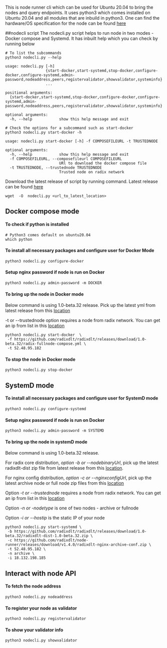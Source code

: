 This is node runner cli which can be used for Ubuntu 20.04 to bring the nodes and query endpoints. It uses python3 which comes installed on Ubuntu 20.04 and all modules that are inbuild in python3.
One can find the hardware/OS specification for the node can be found [here](https://docs.radixdlt.com/documentation-component/betanet/radix-nodes/running-a-full-node.html#_setting_up_your_environment)

##nodecli script
The nodecli.py script helps to run node in two modes - Docker compose and Systemd. It has inbuilt help which you can check by running below


```shell script
# To list the subcommands
python3 nodecli.py --help

usage: nodecli.py [-h]
                  {start-docker,start-systemd,stop-docker,configure-docker,configure-systemd,admin-password,nodeaddress,peers,registervalidator,showvalidator,systeminfo}
                  ...

positional arguments:
  {start-docker,start-systemd,stop-docker,configure-docker,configure-systemd,admin-password,nodeaddress,peers,registervalidator,showvalidator,systeminfo}

optional arguments:
  -h, --help            show this help message and exit
```
```shell script
# Check the options for a subcommand such as start-docker
python3 nodecli.py start-docker -h

usage: nodecli.py start-docker [-h] -f COMPOSEFILEURL -t TRUSTEDNODE

optional arguments:
  -h, --help            show this help message and exit
  -f COMPOSEFILEURL, --composefileurl COMPOSEFILEURL
                        URl to download the docker compose file
  -t TRUSTEDNODE, --trustednode TRUSTEDNODE
                        Trusted node on radix network
```

Download the latest release of script by running command. Latest release can be found [here](https://github.com/radixdlt/node-runner/releases)

```shell script
wget  -O  nodecli.py <url_to_latest_location>
```

## Docker compose mode

#### To check if python is installed
```shell script
# Python3 comes default on ubuntu20.04
which python
```

#### To install all necessary packages and configure user for Docker Mode
```shell script
python3 nodecli.py configure-docker
```

#### Setup nginx password if node is run on Docker
```shell script
python3 nodecli.py admin-password -m DOCKER
```

#### To bring up the node in Docker mode
Below command is using 1.0-beta.32 release. Pick up the latest yml from latest release from this [location](https://github.com/radixdlt/radixdlt/releases/)

-t or --trustednode option requires a node from radix network. You can get an ip from  list  in this [location](https://docs.radixdlt.com/documentation-component/betanet/radix-nodes/running-a-full-node.html#_setting_up_your_environment)
 
```shell script
python3 nodecli.py start-docker  \
 -f https://github.com/radixdlt/radixdlt/releases/download/1.0-beta.32/radix-fullnode-compose.yml \
 -t 52.48.95.182
```

#### To stop the node in Docker mode
```shell script
python3 nodecli.py stop-docker
```

## SystemD mode
#### To install all necessary packages and configure user for SystemD mode

```shell script
python3 nodecli.py configure-systemd
```

#### Setup nginx password if node is run on Docker
```shell script
python3 nodecli.py admin-password -m SYSTEMD
```

#### To bring up the node in systemD mode
Below command is using 1.0-beta.32 release. 

For radix core distribution, _option -b or --nodebinaryUrl_, pick up the latest radixdlt-dist zip file from latest release from this [location](https://github.com/radixdlt/radixdlt/releases/). 

For nginx config distribution, _option -c or --nginxconfigUrl_, pick up the latest archive node or full node zip files from this [location](https://github.com/radixdlt/radixdlt-nginx/releases/)

Option _-t or --trustednode_ requires a node from radix network. You can get an ip from  list  in this [location](https://docs.radixdlt.com/documentation-component/betanet/radix-nodes/running-a-full-node.html#_setting_up_your_environment)

Option _-n or -nodetype_  is one of two nodes - archive or fullnode

Option _-i or --hostip_ is the static IP of your node

```shell script
python3 nodecli.py start-systemd \
 -b https://github.com/radixdlt/radixdlt/releases/download/1.0-beta.32/radixdlt-dist-1.0-beta.32.zip \
 -c https://github.com/radixdlt/node-runner/releases/download/v1.4.0/radixdlt-nginx-archive-conf.zip \
 -t 52.48.95.182 \
 -n archive \
 -i 18.132.198.185
```


## Interact with node API

#### To fetch the node address 
```shell script
python3 nodecli.py nodeaddress
```

#### To register your node as validator
```shell script
python3 nodecli.py registervalidator
```

#### To show your validator info
```shell script
python3 nodecli.py showvalidator
```


